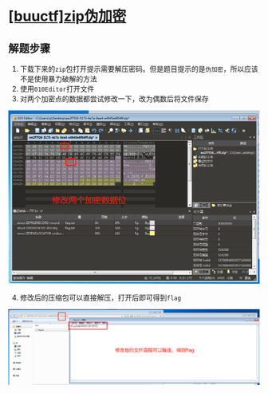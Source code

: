 # [[buuctf]zip伪加密](https://buuoj.cn/challenges#zip%E4%BC%AA%E5%8A%A0%E5%AF%86)

## 解题步骤

1. 下载下来的`zip`包打开提示需要解压密码。但是题目提示的是`伪加密`，所以应该不是使用暴力破解的方法
2. 使用`010Editor`打开文件
3. 对两个加密点的数据都尝试修改一下，改为偶数后将文件保存   

![](./img/zipchange.png)         

4. 修改后的压缩包可以直接解压，打开后即可得到`flag`   

![](./img/zip伪加密flag.png)    
